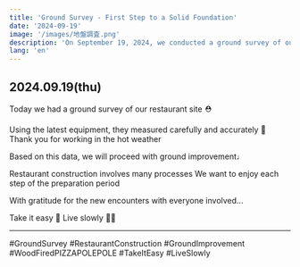 ```yaml
---
title: 'Ground Survey - First Step to a Solid Foundation'
date: '2024-09-19'
image: '/images/地盤調査.png'
description: 'On September 19, 2024, we conducted a ground survey of our restaurant site. Using the latest equipment, precise measurements were taken to prepare for the upcoming ground improvement work.'
lang: 'en'
---
```


## 2024.09.19(thu)

Today we had a ground survey of our restaurant site ⛑️

Using the latest equipment,
they measured carefully and accurately 🧐
Thank you for working in the hot weather

Based on this data,
we will proceed with ground improvement♩

Restaurant construction involves many processes
We want to enjoy each step of the preparation period

With gratitude for the new encounters with everyone involved...

Take it easy 👣
Live slowly 🎑➿

---

#GroundSurvey #RestaurantConstruction #GroundImprovement #WoodFiredPIZZAPOLEPOLE #TakeItEasy #LiveSlowly
